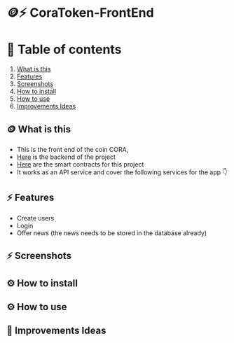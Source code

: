 # 🪙⚡️ CoraToken-FrontEnd
# 📗 Table of contents
1. [What is this](#-what-is-this)
2. [Features](#%EF%B8%8F-features)
3. [Screenshots](#%EF%B8%8F-screenshots)
4. [How to install](#%EF%B8%8F-how-to-install)
5. [How to use](#%EF%B8%8F-how-to-use)
6. [Improvements Ideas](#-improvements-ideas)


## 🪙 What is this
- This is the front end of the coin CORA, 
- [Here](https://github.com/RolandoDrRobot/CoraToken-BackEnd) is the backend of the project
- [Here](https://github.com/RolandoDrRobot/CoraToken-Contracts) are the smart contracts for this project
- It works as an API service and cover the following services for the app 👇

## ⚡️ Features
- Create users
- Login
- Offer news (the news needs to be stored in the database already)

## ⚡️ Screenshots


## ⚙️ How to install


## ⚙️ How to use


## 📗 Improvements Ideas
